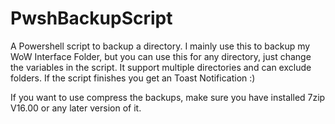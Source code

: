 # PwshBackupScript
A Powershell script to backup a directory. I mainly use this to backup my WoW Interface Folder, but you can use this for any directory, just change the variables in the script. It support multiple directories and can exclude folders. If the script finishes you get an Toast Notification :)

If you want to use compress the backups, make sure you have installed 7zip V16.00 or any later version of it.
